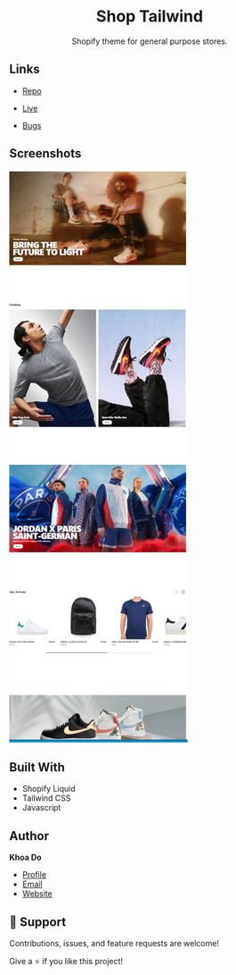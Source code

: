 <h1 align="center">Shop Tailwind</h1>

<p align="center">Shopify theme for general purpose stores.</p>

## Links

- [Repo](https://github.com/khoadodk/shop-tailwind 'Repo')

- [Live](https://shop-tailwind.myshopify.com/ 'Live View')

- [Bugs](https://github.com/khoadodk/shop-tailwind/issues 'Issues Page')

## Screenshots

![Home Page](homepage.JPG 'Home Page')


## Built With

- Shopify Liquid
- Tailwind CSS
- Javascript

## Author

**Khoa Do**

- [Profile](https://github.com/khoadodk 'Khoa Do')
- [Email](mailto:khoado.dk@gmail.com 'Hi!')
- [Website](https://khoado.dev 'Welcome')

## 🤝 Support

Contributions, issues, and feature requests are welcome!

Give a ⭐️ if you like this project!
